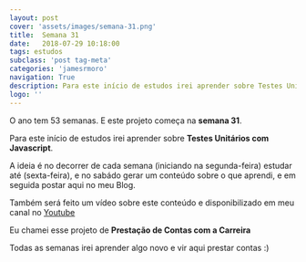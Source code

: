 ```yaml
---
layout: post
cover: 'assets/images/semana-31.png'
title:  Semana 31
date:   2018-07-29 10:18:00
tags: estudos
subclass: 'post tag-meta'
categories: 'jamesrmoro'
navigation: True
description: Para este início de estudos irei aprender sobre Testes Unitários com Javascript. qualquer.
logo: ''
---
```


O ano tem 53 semanas. E este projeto começa na **semana 31**. 

Para este início de estudos irei aprender sobre **Testes Unitários com Javascript**. 

A ideia é no decorrer de cada semana (iniciando na segunda-feira) estudar até (sexta-feira), e no sabádo gerar um conteúdo sobre o que aprendi, e em seguida postar aqui no meu Blog. 

Também será feito um  vídeo sobre este conteúdo e disponibilizado em meu canal no [Youtube](https://youtube.com/jamesrmoro)

Eu chamei esse projeto de **Prestação de Contas com a Carreira** 

Todas as semanas irei aprender algo novo e vir aqui prestar contas :)